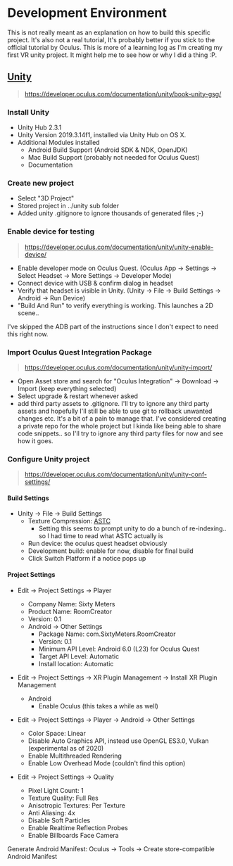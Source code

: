 
# Development Environment

This is not really meant as an explanation on how to build this specific project. It's also not a real tutorial, It's probably better if you
stick to the official tutorial by Oculus. This is more of a learning log as I'm creating my first VR unity project. It might help me to see how or why
I did a thing :P.

## [Unity](https://unity.com/)

> https://developer.oculus.com/documentation/unity/book-unity-gsg/

### Install Unity

+ Unity Hub 2.3.1
+ Unity Version 2019.3.14f1, installed via Unity Hub on OS X.
+ Additional Modules installed
    + Android Build Support (Android SDK & NDK, OpenJDK)
    + Mac Build Support (probably not needed for Oculus Quest)
    + Documentation

### Create new project

+ Select "3D Project"
+ Stored project in ../unity sub folder
+ Added unity .gitignore to ignore thousands of generated files ;-)

### Enable device for testing

> https://developer.oculus.com/documentation/unity/unity-enable-device/

+ Enable developer mode on Oculus Quest. (Oculus App -> Settings -> Select Headset -> More Settings -> Developer Mode)
+ Connect device with USB & confirm dialog in headset
+ Verify that headset is visible in Unity. (Unity -> File -> Build Settings -> Android -> Run Device)
+ "Build And Run" to verify everything is working. This launches a 2D scene..

I've skipped the ADB part of the instructions since I don't expect to need this right now.

### Import Oculus Quest Integration Package

> https://developer.oculus.com/documentation/unity/unity-import/

+ Open Asset store and search for "Oculus Integration" -> Download -> Import (keep everything selected)
+ Select upgrade & restart whenever asked
+ add third party assets to .gitignore. I'll try to ignore any third party assets and hopefully I'll still be able to use git to rollback unwanted changes etc. It's a bit of a pain to manage that. I've considered creating a private repo for the whole project but I kinda like being able to share code snippets.. so I'll try to ignore any third party files for now and see how it goes.

### Configure Unity project

> https://developer.oculus.com/documentation/unity/unity-conf-settings/

#### Build Settings

+ Unity -> File -> Build Settings
    + Texture Compression: [ASTC](https://en.wikipedia.org/wiki/Adaptive_Scalable_Texture_Compression)
        + Setting this seems to prompt unity to do a bunch of re-indexing.. so I had time to read what ASTC actually is
    + Run device: the oculus quest headset obviously
    + Development build: enable for now, disable for final build
    + Click Switch Platform if a notice pops up
    
#### Project Settings

+ Edit -> Project Settings -> Player
    + Company Name: Sixty Meters
    + Product Name: RoomCreator
    + Version: 0.1
    + Android -> Other Settings
        + Package Name: com.SixtyMeters.RoomCreator
        + Version: 0.1
        + Minimum API Level: Android 6.0 (L23) for Oculus Quest
        + Target API Level: Automatic
        + Install location: Automatic

+ Edit -> Project Settings -> XR Plugin Management -> Install XR Plugin Management
    + Android
        + Enable Oculus (this takes a while as well)

+ Edit -> Project Settings -> Player -> Android -> Other Settings
    + Color Space: Linear
    + Disable Auto Graphics API, instead use OpenGL ES3.0, Vulkan (experimental as of 2020)
    + Enable Multithreaded Rendering
    + Enable Low Overhead Mode (couldn't find this option)

+ Edit -> Project Settings -> Quality
    + Pixel Light Count: 1
    + Texture Quality: Full Res
    + Anisotropic Textures: Per Texture
    + Anti Aliasing: 4x
    + Disable Soft Particles
    + Enable Realtime Reflection Probes
    + Enable Billboards Face Camera

Generate Android Manifest: Oculus -> Tools -> Create store-compatible Android Manifest